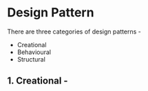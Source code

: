 # Design Pattern
There are three categories of design patterns  - 
*   Creational
*   Behavioural
*   Structural

## 1. Creational - <br/>
